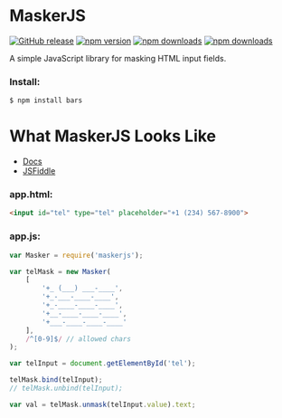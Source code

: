 # MaskerJS

[![GitHub release](https://img.shields.io/github/release/Mike96angelo/Masker.svg?maxAge=21600)](https://github.com/Mike96Angelo/Masker/releases)
[![npm version](https://img.shields.io/npm/v/maskerjs.svg?maxAge=21600)](https://www.npmjs.com/package/maskerjs)
[![npm downloads](https://img.shields.io/npm/dm/maskerjs.svg?maxAge=604800)](https://npm-stat.com/charts.html?package=maskerjs&from=2017-01-28)
[![npm downloads](https://img.shields.io/npm/dt/maskerjs.svg?maxAge=604800)](https://npm-stat.com/charts.html?package=maskerjs&from=2017-01-28)

A simple JavaScript library for masking HTML input fields.

### Install:
```
$ npm install bars
```
# What MaskerJS Looks Like

* [Docs](docs/maskerjs.md)
* [JSFiddle](https://jsfiddle.net/fypyk2jp/1/)

### app.html:

```html
<input id="tel" type="tel" placeholder="+1 (234) 567-8900">
```

### app.js:

```JavaScript
var Masker = require('maskerjs');

var telMask = new Masker(
    [
        '+_ (___) ___-____',
        '+_-___-____-____',
        '+_-____-____-____',
        '+__-____-____-____',
        '+___-____-____-____'
    ],
    /^[0-9]$/ // allowed chars
);

var telInput = document.getElementById('tel');

telMask.bind(telInput);
// telMask.unbind(telInput);

var val = telMask.unmask(telInput.value).text;

```
